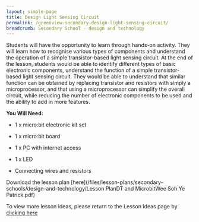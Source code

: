 ```yaml
---
layout: simple-page
title: Design Light Sensing Circuit
permalink: /greenview-secondary-design-light-sensing-circuit/
breadcrumb: Secondary School - design and technology
---
```


Students will have the opportunity to learn through hands-on activity. They will learn how to recognise various types of components and understand the operation of a simple transistor-based light sensing circuit. At the end of the lesson, students would be able to identify different types of basic electronic components, understand the function of a simple transistor-based light sensing circuit. They would be able to understand that similar function can be obtained by replacing transistor and resistors with simply a microprocessor, and that using a microprocessor can simplify the overall circuit, while reducing the number of electronic components to be used and the ability to add in more features.

**You Will Need:**

* 1 x micro:bit electronic kit set

* 1 x micro:bit board

* 1 x PC with internet access

* 1 x LED

* Connecting wires and resistors


Download the lesson plan [here](/files/lesson-plans/secondary-schools/design-and-technology/Lesson PlanDT and MicrobitWee Soh Ye Patrick.pdf)

To view more lesson ideas, please return to the Lesson Ideas page by [clicking here](/in-schools/digital-maker/lesson-ideas-secondary/)
